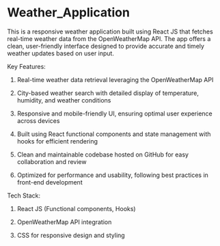 # Weather_Application
This is a responsive weather application built using React JS that fetches real-time weather data from the OpenWeatherMap API. The app offers a clean, user-friendly interface designed to provide accurate and timely weather updates based on user input.

Key Features:
1. Real-time weather data retrieval leveraging the OpenWeatherMap API

2. City-based weather search with detailed display of temperature, humidity, and weather conditions

3. Responsive and mobile-friendly UI, ensuring optimal user experience across devices

4. Built using React functional components and state management with hooks for efficient rendering

5. Clean and maintainable codebase hosted on GitHub for easy collaboration and review

6. Optimized for performance and usability, following best practices in front-end development

Tech Stack:
1. React JS (Functional components, Hooks)

2. OpenWeatherMap API integration

3. CSS for responsive design and styling

